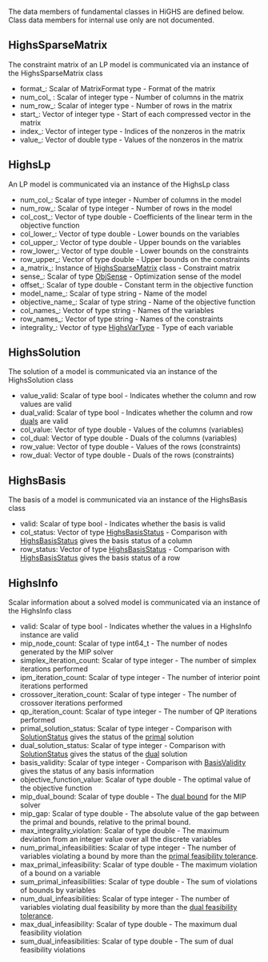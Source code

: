 The data members of fundamental classes in HiGHS are defined below. Class data members for internal use only are not documented.

## HighsSparseMatrix

The constraint matrix of an LP model is communicated via an instance of the HighsSparseMatrix class 

- format\_: Scalar of MatrixFormat type - Format of the matrix
- num\_col\_ : Scalar of integer type - Number of columns in the matrix
- num\_row\_: Scalar of integer type - Number of rows in the matrix
- start\_: Vector of integer type - Start of each compressed vector in the matrix
- index\_: Vector of integer type - Indices of the nonzeros in the matrix
- value\_: Vector of double type - Values of the nonzeros in the matrix

## HighsLp

An LP model is communicated via an instance of the HighsLp class 

- num\_col\_: Scalar of type integer - Number of columns in the model
- num\_row\_: Scalar of type integer - Number of rows in the model
- col\_cost\_: Vector of type double - Coefficients of the linear term in the objective function
- col\_lower\_: Vector of type double - Lower bounds on the variables
- col\_upper\_: Vector of type double - Upper bounds on the variables
- row\_lower\_: Vector of type double - Lower bounds on the constraints
- row\_upper\_: Vector of type double - Upper bounds on the constraints
- a\_matrix\_: Instance of [HighsSparseMatrix](https://ergo-code.github.io/HiGHS/python/classes.html#HighsSparseMatrix) class - Constraint matrix
- sense\_: Scalar of type [ObjSense](https://ergo-code.github.io/HiGHS/python/enums.html#ObjSense) - Optimization sense of the model
- offset\_: Scalar of type double - Constant term in the objective function
- model\_name\_: Scalar of type string - Name of the model
- objective\_name\_: Scalar of type string - Name of the objective function
- col\_names\_: Vector of type string - Names of the variables
- row\_names\_: Vector of type string - Names of the constraints
- integrality\_: Vector of type [HighsVarType](https://ergo-code.github.io/HiGHS/python/enums.html#HighsVarType) - Type of each variable


## HighsSolution

The solution of a model is communicated via an instance of the HighsSolution class

- value\_valid: Scalar of type bool - Indicates whether the column and row values are valid
- dual\_valid: Scalar of type bool - Indicates whether the column and row [duals](https://ergo-code.github.io/HiGHS/terminology.html#Dual-values) are valid
- col\_value: Vector of type double - Values of the columns (variables)
- col\_dual: Vector of type double - Duals of the columns (variables)
- row\_value: Vector of type double - Values of the rows (constraints)
- row\_dual: Vector of type double - Duals of the rows (constraints)

## HighsBasis

The basis of a model is communicated via an instance of the HighsBasis class

- valid: Scalar of type bool - Indicates whether the basis is valid
- col\_status: Vector of type [HighsBasisStatus](https://ergo-code.github.io/HiGHS/python/enums.html#HighsBasisStatus) - Comparison with [HighsBasisStatus](https://ergo-code.github.io/HiGHS/python/enums.html#HighsBasisStatus) gives the basis status of a column
- row\_status: Vector of type [HighsBasisStatus](https://ergo-code.github.io/HiGHS/python/enums.html#HighsBasisStatus) - Comparison with [HighsBasisStatus](https://ergo-code.github.io/HiGHS/python/enums.html#HighsBasisStatus) gives the basis status of a row

## HighsInfo

Scalar information about a solved model is communicated via an instance of the HighsInfo class

- valid: Scalar of type bool - Indicates whether the values in a HighsInfo instance are valid
- mip\_node\_count: Scalar of type int64\_t - The number of nodes generated by the MIP solver
- simplex\_iteration\_count: Scalar of type integer - The number of simplex iterations performed
- ipm\_iteration\_count: Scalar of type integer - The number of interior point iterations performed
- crossover\_iteration\_count: Scalar of type integer - The number of crossover iterations performed
- qp\_iteration\_count: Scalar of type integer - The number of QP iterations performed
- primal\_solution\_status: Scalar of type integer - Comparison with [SolutionStatus](https://ergo-code.github.io/HiGHS/python/enums.html#SolutionStatus) gives the status of the [primal](https://ergo-code.github.io/HiGHS/terminology.html#Primal-values) solution
- dual\_solution\_status: Scalar of type integer - Comparison with [SolutionStatus](https://ergo-code.github.io/HiGHS/python/enums.html#SolutionStatus) gives the status of the [dual](https://ergo-code.github.io/HiGHS/terminology.html#Dual-values) solution
- basis\_validity: Scalar of type integer - Comparison with [BasisValidity](https://ergo-code.github.io/HiGHS/python/enums.html#BasisValidity) gives the status of any basis information
- objective\_function\_value: Scalar of type double - The optimal value of the objective function
- mip\_dual\_bound: Scalar of type double - The [dual bound](https://ergo-code.github.io/HiGHS/terminology.html#MIP) for the MIP solver
- mip\_gap: Scalar of type double - The absolute value of the gap between the primal and bounds, relative to the primal bound.
- max\_integrality\_violation: Scalar of type double - The maximum deviation from an integer value over all the discrete variables
- num\_primal\_infeasibilities: Scalar of type integer - The number of variables violating a bound by more than the [primal feasibility tolerance](https://ergo-code.github.io/HiGHS/options.html#PrimalFeasibilityTolerance).
- max\_primal\_infeasibility: Scalar of type double - The maximum violation of a bound on a variable
- sum\_primal\_infeasibilities: Scalar of type double - The sum of violations of bounds by variables
- num\_dual\_infeasibilities: Scalar of type integer - The number of variables violating dual feasibility by more than the [dual feasibility tolerance](https://ergo-code.github.io/HiGHS/options.html#DualFeasibilityTolerance).
- max\_dual\_infeasibility: Scalar of type double - The maximum dual feasibility violation
- sum\_dual\_infeasibilities: Scalar of type double - The sum of dual feasibility violations
